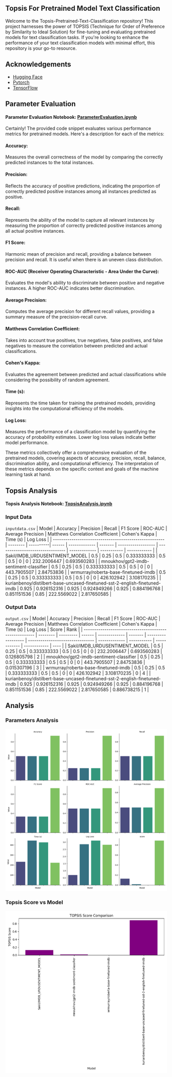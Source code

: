 
## Topsis For Pretrained Model Text Classification

Welcome to the Topsis-Pretrained-Text-Classification repository! This project harnesses the power of TOPSIS (Technique for Order of Preference by Similarity to Ideal Solution) for fine-tuning and evaluating pretrained models for text classification tasks. If you're looking to enhance the performance of your text classification models with minimal effort, this repository is your go-to resource.

## Acknowledgements

 - [Hugging Face](https://huggingface.co/)
 - [Pytorch](https://pytorch.org/)
 - [TensorFlow](https://www.tensorflow.org/)


## Parameter Evaluation


#### Parameter Evaluation Notebook: [ParameterEvaluation.ipynb](https://colab.research.google.com/drive/1ej88-dWaA2YeuOnPqTAYMl9FHsnmbnBo?usp=sharing)

Certainly! The provided code snippet evaluates various performance metrics for pretrained models. Here's a description for each of the metrics:

####  Accuracy:

Measures the overall correctness of the model by comparing the correctly predicted instances to the total instances.
#### Precision:

Reflects the accuracy of positive predictions, indicating the proportion of correctly predicted positive instances among all instances predicted as positive.
#### Recall:

Represents the ability of the model to capture all relevant instances by measuring the proportion of correctly predicted positive instances among all actual positive instances.
#### F1 Score:

Harmonic mean of precision and recall, providing a balance between precision and recall. It is useful when there is an uneven class distribution.
#### ROC-AUC (Receiver Operating Characteristic - Area Under the Curve):

Evaluates the model's ability to discriminate between positive and negative instances. A higher ROC-AUC indicates better discrimination.
#### Average Precision:

Computes the average precision for different recall values, providing a summary measure of the precision-recall curve.
#### Matthews Correlation Coefficient:

Takes into account true positives, true negatives, false positives, and false negatives to measure the correlation between predicted and actual classifications.
#### Cohen's Kappa:

Evaluates the agreement between predicted and actual classifications while considering the possibility of random agreement.
#### Time (s):

Represents the time taken for training the pretrained models, providing insights into the computational efficiency of the models.
#### Log Loss:

Measures the performance of a classification model by quantifying the accuracy of probability estimates. Lower log loss values indicate better model performance.


These metrics collectively offer a comprehensive evaluation of the pretrained models, covering aspects of accuracy, precision, recall, balance, discrimination ability, and computational efficiency. The interpretation of these metrics depends on the specific context and goals of the machine learning task at hand.


## Topsis Analysis

#### Topsis Analysis Notebook: [TopsisAnalysis.ipynb](https://colab.research.google.com/drive/1-nsEHwaZxnd1K86VWRLM9hlviUPlfoGx?usp=sharing)

### Input Data
`inputdata.csv`
| Model                                                 | Accuracy | Precision | Recall | F1 Score      | ROC-AUC | Average Precision | Matthews Correlation Coefficient | Cohen's Kappa | Time (s)    | Log Loss     |
| ------------------------------------------------------ | -------- | ----------| ------ | ------------- | ------- | ------------------ | -------------------------------- | ------------- | ----------- | ------------ |
| Sakil/IMDB_URDUSENTIMENT_MODEL                        | 0.5      | 0.25      | 0.5    | 0.333333333   | 0.5     | 0.5                | 0                                | 0             | 232.2006447 | 0.693560283  |
| mnoukhov/gpt2-imdb-sentiment-classifier               | 0.5      | 0.25      | 0.5    | 0.333333333   | 0.5     | 0.5                | 0                                | 0             | 443.7905507 | 2.84753836   |
| wrmurray/roberta-base-finetuned-imdb                  | 0.5      | 0.25      | 0.5    | 0.333333333   | 0.5     | 0.5                | 0                                | 0             | 426.102942  | 3.108170235  |
| kurianbenoy/distilbert-base-uncased-finetuned-sst-2-english-finetuned-imdb | 0.925 | 0.926152316 | 0.925 | 0.924949266   | 0.925   | 0.884196768       | 0.851151536                     | 0.85          | 222.5569022 | 2.817650585  |

### Output Data
`output.csv`
| Model                                                 | Accuracy | Precision | Recall | F1 Score      | ROC-AUC | Average Precision | Matthews Correlation Coefficient | Cohen's Kappa | Time (s)    | Log Loss     | Score        | Rank |
| ------------------------------------------------------ | -------- | --------- | ------ | ------------- | ------- | ------------------ | -------------------------------- | ------------- | ----------- | ------------ | ------------ | ---- |
| Sakil/IMDB_URDUSENTIMENT_MODEL                        | 0.5      | 0.25      | 0.5    | 0.333333333   | 0.5     | 0.5                | 0                                | 0             | 232.2006447 | 0.693560283  | 0.126805798  | 2    |
| mnoukhov/gpt2-imdb-sentiment-classifier               | 0.5      | 0.25      | 0.5    | 0.333333333   | 0.5     | 0.5                | 0                                | 0             | 443.7905507 | 2.84753836   | 0.015307196  | 3    |
| wrmurray/roberta-base-finetuned-imdb                  | 0.5      | 0.25      | 0.5    | 0.333333333   | 0.5     | 0.5                | 0                                | 0             | 426.102942  | 3.108170235  | 0            | 4    |
| kurianbenoy/distilbert-base-uncased-finetuned-sst-2-english-finetuned-imdb | 0.925 | 0.926152316 | 0.925 | 0.924949266   | 0.925   | 0.884196768       | 0.851151536                     | 0.85          | 222.5569022 | 2.817650585  | 0.886738215  | 1    |



## Analysis
### Parameters Analysis
![Parameters Analysis](https://raw.githubusercontent.com/pulkit8690/Topsis-For-Pretrained-Model-Text-Classification-/main/parameter.png)

### Topsis Score vs Model
![Topsis Score vs Model](https://github.com/pulkit8690/Topsis-For-Pretrained-Model-Text-Classification-/blob/main/comparison.png)

